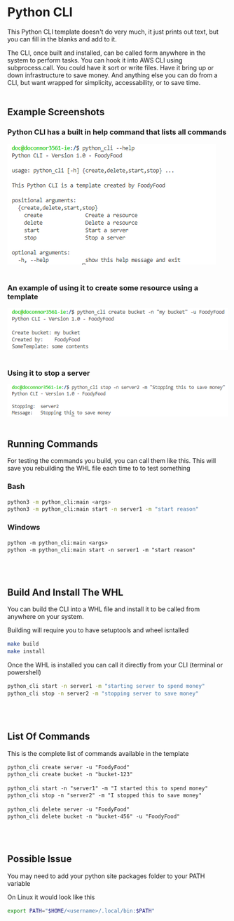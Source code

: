 # Python CLI

This Python CLI template doesn't do very much, it just prints out text, but you can fill in the blanks and add to it.

The CLI, once built and installed, can be called form anywhere in the system to perform tasks. You can hook it into AWS CLI using subprocess.call. You could have it sort or write files. Have it bring up or down infrastructure to save money. And anything else you can do from a CLI, but want wrapped for simplicity, accessability, or to save time. 
<br>
<br>

## Example Screenshots

### Python CLI has a built in help command that lists all commands

![help-commmand](./docs/help.png)
<br>
<br>

### An example of using it to create some resource using a template

![create-bucket](./docs/create-bucket.png)
<br>
<br>

### Using it to stop a server

![stop-server](./docs/stop-server.png)
<br>
<br>


## Running Commands

For testing the commands you build, you can call them like this. This will save you rebuilding the WHL file each time to to test something

### Bash
```bash
python3 -m python_cli:main <args>
python3 -m python_cli:main start -n server1 -m "start reason"
```

### Windows
```
python -m python_cli:main <args>
python -m python_cli:main start -n server1 -m "start reason"
```
<br>
<br>


## Build And Install The WHL

You can build the CLI into a WHL file and install it to be called from anywhere on your system.

Building will require you to have setuptools and wheel isntalled

```bash
make build
make install
```

Once the WHL is installed you can call it directly from your CLI
(terminal or powershell)

```bash
python_cli start -n server1 -m "starting server to spend money"
python_cli stop -n server2 -m "stopping server to save money"
```
<br>
<br>


## List Of Commands

This is the complete list of commands available in the template
```
python_cli create server -u "FoodyFood"
python_cli create bucket -n "bucket-123"

python_cli start -n "server1" -m "I started this to spend money"
python_cli stop -n "server2" -m "I stopped this to save money"

python_cli delete server -u "FoodyFood"
python_cli delete bucket -n "bucket-456" -u "FoodyFood"
```
<br>
<br>


## Possible Issue

You may need to add your python site packages folder to your PATH variable

On Linux it would look like this
```bash
export PATH="$HOME/<username>/.local/bin:$PATH"
```
